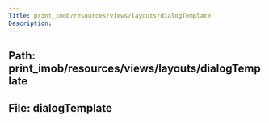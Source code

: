 ```yaml
---
Title: print_imob/resources/views/layouts/dialogTemplate
Description:
---
```


## Path: print_imob/resources/views/layouts/dialogTemplate
## File: dialogTemplate